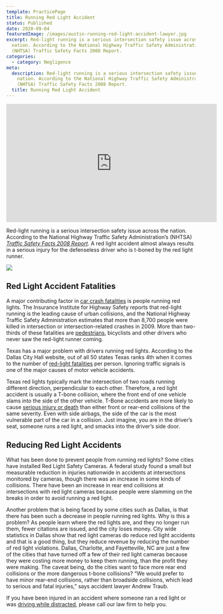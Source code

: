 ```yaml
---
template: PracticePage
title: Running Red Light Accident
status: Published
date: 2020-09-04
featuredImage: /images/austin-running-red-light-accident-lawyer.jpg
excerpt: Red-light running is a serious intersection safety issue across the
  nation. According to the National Highway Traffic Safety Administration’s
  (NHTSA) Traffic Safety Facts 2008 Report.
categories:
  - category: Negligence
meta:
  description: Red-light running is a serious intersection safety issue across the
    nation. According to the National Highway Traffic Safety Administration’s
    (NHTSA) Traffic Safety Facts 2008 Report.
  title: Running Red Light Accident
---
```

<iframe width="560" height="315" src="https://www.youtube.com/embed/C_6-KDwMnfw" frameborder="0" allow="accelerometer; autoplay; encrypted-media; gyroscope; picture-in-picture" allowfullscreen></iframe>

<!--StartFragment-->

Red-light running is a serious intersection safety issue across the nation. According to the National Highway Traffic Safety Administration’s (NHTSA) *[Traffic Safety Facts 2008 Report](http://www-nrd.nhtsa.dot.gov/Pubs/811170.PDF)*. A red light accident almost always results in a serious injury for the defenseless driver who is t-boned by the red light runner.

[<!--EndFragment-->](/images/red-traffic-light.jpg)

![](/images/red-traffic-light.jpg)

<!--StartFragment-->

## Red Light Accident Fatalities

A major contributing factor in [car crash fatalities](/practice-areas/wrongful-death-attorney/) is people running red lights. The Insurance Institute for Highway Safety reports that red-light running is the leading cause of urban collisions, and the National Highway Traffic Safety Administration estimates that more than 8,700 people were killed in intersection or intersection-related crashes in 2009. More than two-thirds of these fatalities are [pedestrians](/practice-areas/pedestrian-and-car-accidents/), bicyclists and other drivers who never saw the red-light runner coming.

Texas has a major problem with drivers running red lights. According to the Dallas City Hall website, out of all 50 states Texas ranks 4th when it comes to the number of [red-light fatalities](/practice-areas/wrongful-death-attorney/) per person. Ignoring traffic signals is one of the major causes of motor vehicle accidents.

Texas red lights typically mark the intersection of two roads running different direction, perpendicular to each other. Therefore, a red light accident is usually a T-bone collision, where the front end of one vehicle slams into the side of the other vehicle. T-Bone accidents are more likely to cause [serious injury or death](/practice-areas/serious-personal-injury/) than either front or rear-end collisions of the same severity. Even with side airbags, the side of the car is the most vulnerable part of the car in a collision. Just imagine, you are in the driver’s seat, someone runs a red light, and smacks into the driver’s side door.

## Reducing Red Light Accidents

What has been done to prevent people from running red lights? Some cities have installed Red Light Safety Cameras. A federal study found a small but measurable reduction in injuries nationwide in accidents at intersections monitored by cameras, though there was an increase in some kinds of collisions. There have been an increase in rear end collisions at intersections with red light cameras because people were slamming on the breaks in order to avoid running a red light.

Another problem that is being faced by some cities such as Dallas, is that there has been such a decrease in people running red lights. Why is this a problem? As people learn where the red lights are, and they no longer run them, fewer citations are issued, and the city loses money. City wide statistics in Dallas show that red light cameras do reduce red light accidents and that is a good thing, but they reduce revenue by reducing the number of red light violations. Dallas, Charlotte, and Fayetteville, NC are just a few of the cities that have turned off a few of their red light cameras because they were costing more money to keep them running, than the profit they were making. The caveat being, do the cities want to face more rear end collisions or the more dangerous t-bone collisions? “We would prefer to have minor rear-end collisions, rather than broadside collisions, which lead to serious and fatal injuries,” says accident lawyer Andrew Traub.

If you have been injured in an accident where someone ran a red light or was [driving while distracted](/practice-areas/distracted-driver/), please call our law firm to help you.

<!--EndFragment-->